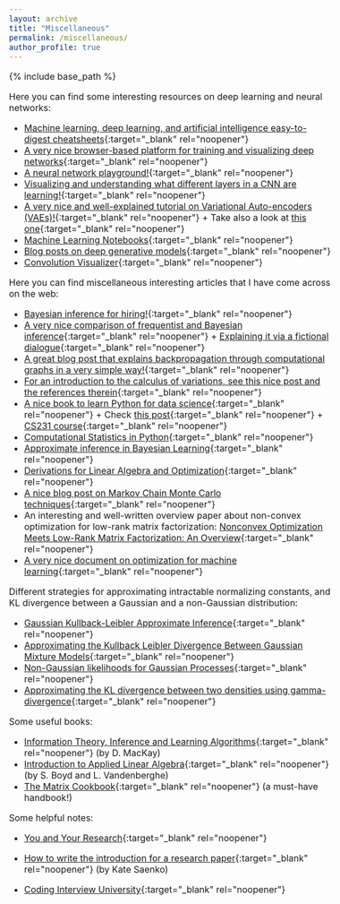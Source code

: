 ```yaml
---
layout: archive
title: "Miscellaneous"
permalink: /miscellaneous/
author_profile: true
---
```


<style type="text/css"> body{ font-size: 12pt; } </style>

{% include base_path %}

Here you can find some interesting resources on deep learning and neural networks:

* [Machine learning, deep learning, and artificial intelligence easy-to-digest cheatsheets](https://stanford.edu/~shervine/teaching/){:target="_blank" rel="noopener"}
* [A very nice browser-based platform for training and visualizing deep networks](https://cs.stanford.edu/people/karpathy/convnetjs/){:target="_blank" rel="noopener"}
* [A neural network playground!](https://playground.tensorflow.org/){:target="_blank" rel="noopener"}
* [Visualizing and understanding what different layers in a CNN are learning!](http://yosinski.com/deepvis){:target="_blank" rel="noopener"}
* [A very nice and well-explained tutorial on Variational Auto-encoders (VAEs)!](https://towardsdatascience.com/intuitively-understanding-variational-autoencoders-1bfe67eb5daf){:target="_blank" rel="noopener"} + Take also a look at [this one](https://szhao.me/a-tutorial-on-mmd-variational-autoencoders/){:target="_blank" rel="noopener"}
* [Machine Learning Notebooks](https://github.com/ageron/handson-ml2){:target="_blank" rel="noopener"}
* [Blog posts on deep generative models](https://jmtomczak.github.io/blog.html){:target="_blank" rel="noopener"}
* [Convolution Visualizer](https://ezyang.github.io/convolution-visualizer/index.html){:target="_blank" rel="noopener"}

Here you can find miscellaneous interesting articles that I have come across on the web:

* [Bayesian inference for hiring!](https://triplebyte.com/blog/bayesian-inference-for-hiring-engineers){:target="_blank" rel="noopener"}
* [A very nice comparison of frequentist and Bayesian inference](https://ocw.mit.edu/courses/mathematics/18-05-introduction-to-probability-and-statistics-spring-2014/readings/MIT18_05S14_Reading20.pdf){:target="_blank" rel="noopener"} + [Explaining it via a fictional dialogue](https://www.quora.com/For-a-non-expert-what-is-the-difference-between-Bayesian-and-frequentist-approaches/answer/Jason-Eisner){:target="_blank" rel="noopener"}
* [A great blog post that explains backpropagation through computational graphs in a very simple way!](http://colah.github.io/posts/2015-08-Backprop/){:target="_blank" rel="noopener"}
* [For an introduction to the calculus of variations, see this nice post and the references therein](http://bjlkeng.github.io/posts/the-calculus-of-variations/){:target="_blank" rel="noopener"}
* [A nice book to learn Python for data science](https://jakevdp.github.io/PythonDataScienceHandbook/){:target="_blank" rel="noopener"} + Check [this post](https://www.linkedin.com/feed/update/activity:6448184477805084672/){:target="_blank" rel="noopener"} + [CS231 course](https://cs231n.github.io/python-numpy-tutorial/){:target="_blank" rel="noopener"}
* [Computational Statistics in Python](http://people.duke.edu/~ccc14/sta-663-2017/){:target="_blank" rel="noopener"}
* [Approximate inference in Bayesian Learning](http://www.mit.edu/~9.520/spring11/slides/class19_approxinf.pdf){:target="_blank" rel="noopener"}
* [Derivations for Linear Algebra and Optimization](https://sites.google.com/site/msaadeghii23/general_notes_Derivations%20for%20Linear%20Algebra%20and%20Optimization.pdf?attredirects=0&d=1){:target="_blank" rel="noopener"}
* [A nice blog post on Markov Chain Monte Carlo techniques](http://arogozhnikov.github.io/2016/12/19/markov_chain_monte_carlo.html){:target="_blank" rel="noopener"}
* An interesting and well-written overview paper about non-convex optimization for low-rank matrix factorization: [Nonconvex Optimization Meets Low-Rank Matrix Factorization: An Overview](https://ieeexplore.ieee.org/document/8811622){:target="_blank" rel="noopener"}
* [A very nice document on optimization for machine learning](https://mathematical-tours.github.io/book-sources/optim-ml/OptimML.pdf){:target="_blank" rel="noopener"}

Different strategies for approximating intractable normalizing constants, and KL divergence between a Gaussian and a non-Gaussian distribution:
* [Gaussian Kullback-Leibler Approximate Inference](http://www.jmlr.org/papers/volume14/challis13a/challis13a.pdf){:target="_blank" rel="noopener"}
* [Approximating the Kullback Leibler Divergence Between Gaussian Mixture Models](https://ieeexplore.ieee.org/document/4218101){:target="_blank" rel="noopener"}
* [Non-Gaussian likelihoods for Gaussian Processes](http://gpss.cc/gpss15/talks/gpss_non_gaussian-2.pdf){:target="_blank" rel="noopener"}
* [Approximating the KL divergence between two densities using gamma-divergence](https://www.researchgate.net/publication/339663864_On_estimating_the_Kullback-Leibler_divergence_between_two_densities_with_computationally_intractable_normalization_factors){:target="_blank" rel="noopener"}

Some useful books:

* [Information Theory, Inference and Learning Algorithms](http://www.inference.org.uk/itila/book.html){:target="_blank" rel="noopener"} (by D. MacKay)
* [Introduction to Applied Linear Algebra](https://web.stanford.edu/~boyd/vmls/vmls.pdf){:target="_blank" rel="noopener"} (by S. Boyd and L. Vandenberghe)
* [The Matrix Cookbook](https://www.math.uwaterloo.ca/~hwolkowi/matrixcookbook.pdf){:target="_blank" rel="noopener"} (a must-have handbook!)

Some helpful notes:

* [You and Your Research](https://www.youtube.com/watch?v=a1zDuOPkMSw){:target="_blank" rel="noopener"}

* [How to write the introduction for a research paper](https://sites.google.com/site/msaadeghii23/How%20to%20write%20the%20introduction.pdf?attredirects=0&d=1){:target="_blank" rel="noopener"} (by Kate Saenko)

* [Coding Interview University](https://github.com/jwasham/coding-interview-university){:target="_blank" rel="noopener"}
